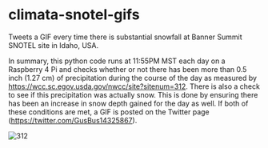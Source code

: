 # climata-snotel-gifs
Tweets a GIF every time there is substantial snowfall at Banner Summit SNOTEL site in Idaho, USA.

In summary, this python code runs at 11:55PM MST each day on a Raspberry 4 Pi and checks whether or not there has been more than 0.5 inch (1.27 cm) of precipitation during the course of the day as measured by https://wcc.sc.egov.usda.gov/nwcc/site?sitenum=312. There is also a check to see if this precipitation was actually snow. This is done by ensuring there has been an increase in snow depth gained for the day as well. If both of these conditions are met, a GIF is posted on the Twitter page (https://twitter.com/GusBus14325867).


![312](https://www.wcc.nrcs.usda.gov/siteimages/312.jpg)
